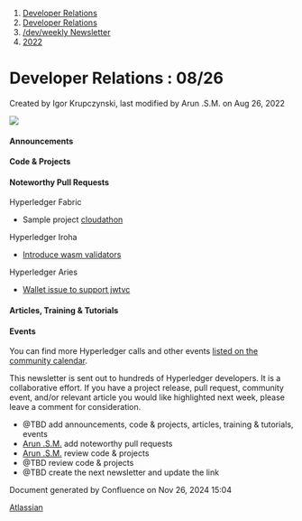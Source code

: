 1. [Developer Relations](index.html)
2. [Developer Relations](Developer-Relations_17170434.html)
3. [/dev/weekly Newsletter](17170445.html)
4. [2022](2022_17170473.html)

# Developer Relations : 08/26

Created by Igor Krupczynski, last modified by Arun .S.M. on Aug 26, 2022

![](attachments/17170434/17171308.png?height=169)

#### Announcements

#### Code &amp; Projects

#### Noteworthy Pull Requests

Hyperledger Fabric

- Sample project [cloudathon](https://github.com/hyperledger/fabric-samples/pull/818)

Hyperledger Iroha

- [Introduce wasm validators](https://github.com/hyperledger/iroha/pull/2641)

Hyperledger Aries

- [Wallet issue to support jwtvc](https://github.com/hyperledger/aries-framework-go/pull/3345)

#### Articles, Training &amp; Tutorials

#### Events

You can find more Hyperledger calls and other events [listed on the community calendar](https://lf-hyperledger.atlassian.net/wiki/display/HYP/Calendar+of+Public+Meetings).

This newsletter is sent out to hundreds of Hyperledger developers. It is a collaborative effort. If you have a project release, pull request, community event, and/or relevant article you would like highlighted next week, please leave a comment for consideration.

- @TBD add announcements, code &amp; projects, articles, training &amp; tutorials, events
- [Arun .S.M.](https://lf-hyperledger.atlassian.net/wiki/people/621a0e5097d313006ba7386a?ref=confluence) add noteworthy pull requests
- [Arun .S.M.](https://lf-hyperledger.atlassian.net/wiki/people/621a0e5097d313006ba7386a?ref=confluence) review code &amp; projects
- @TBD review code &amp; projects
- @TBD create the next newsletter and update the link

Document generated by Confluence on Nov 26, 2024 15:04

[Atlassian](http://www.atlassian.com/)
